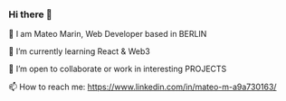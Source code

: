 ### Hi there 👋

🔭 I am Mateo Marin, Web Developer based in BERLIN

🌱 I’m currently learning React & Web3

👯 I’m open to collaborate or work in interesting PROJECTS

📫 How to reach me: https://www.linkedin.com/in/mateo-m-a9a730163/


